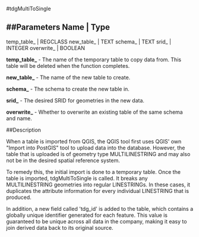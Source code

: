 #tdgMultiToSingle

##Parameters
Name | Type
---------
temp_table_ | REGCLASS
new_table_ | TEXT
schema_ | TEXT
srid_ | INTEGER
overwrite_ | BOOLEAN

**temp_table_** - The name of the temporary table to copy data from. This table
will be deleted when the function completes.

**new_table_** - The name of the new table to create.

**schema_** - The schema to create the new table in.

**srid_** - The desired SRID for geometries in the new data.

**overwrite_** - Whether to overwrite an existing table of the same schema and name.

##Description

When a table is imported from QGIS, the QGIS tool first uses QGIS' own "Import
into PostGIS" tool to upload data into the database. However, the table that is
uploaded is of geometry type MULTILINESTRING and may also not be in the
desired spatial reference system.

To remedy this, the initial import is done to a temporary table. Once the table
is imported, tdgMultiToSingle is called. It breaks any MULTILINESTRING geometries
into regular LINESTRINGs. In these cases, it duplicates the attribute information
for every individual LINESTRING that is produced.

In addition, a new field called 'tdg_id' is added to the table, which contains
a globally unique identifier generated for each feature. This value is
guaranteed to be unique across all data in the company, making it easy to join
derived data back to its original source.
